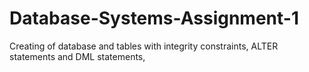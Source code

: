 # Database-Systems-Assignment-1
Creating of database and tables with integrity constraints, ALTER statements and DML statements, 
